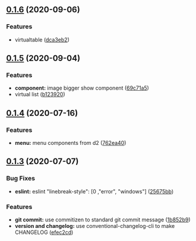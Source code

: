## [0.1.6](https://github.com/weilaiqishi/VueFamilyBucket-study/compare/v0.1.5...v0.1.6) (2020-09-06)


### Features

* virtualtable ([dca3eb2](https://github.com/weilaiqishi/VueFamilyBucket-study/commit/dca3eb24584c2e2de889457015c10de672137b92))



## [0.1.5](https://github.com/weilaiqishi/VueFamilyBucket-study/compare/v0.1.4...v0.1.5) (2020-09-04)


### Features

* **component:** image bigger show component ([69c71a5](https://github.com/weilaiqishi/VueFamilyBucket-study/commit/69c71a539e518675a5c69ee71f6cda6f935e1570))
* virtual list ([b123920](https://github.com/weilaiqishi/VueFamilyBucket-study/commit/b12392042fb796f121ca84ea64ebf9e8429902ee))



## [0.1.4](https://github.com/weilaiqishi/VueFamilyBucket-study/compare/v0.1.3...v0.1.4) (2020-07-16)


### Features

* **menu:** menu components from d2 ([762ea40](https://github.com/weilaiqishi/VueFamilyBucket-study/commit/762ea4073da1ffd9b2d64f18f1ce8e25e03c5fe2))



## [0.1.3](https://github.com/weilaiqishi/VueFamilyBucket-study/compare/1b852b92645bba397c7459d18d7959a6007203b2...v0.1.3) (2020-07-07)


### Bug Fixes

* **eslint:** eslint "linebreak-style": [0 ,"error", "windows"] ([25675bb](https://github.com/weilaiqishi/VueFamilyBucket-study/commit/25675bbd68dd9d97dff03875a02f5c6b59da2731))


### Features

* **git commit:** use commitizen to standard git commit message ([1b852b9](https://github.com/weilaiqishi/VueFamilyBucket-study/commit/1b852b92645bba397c7459d18d7959a6007203b2))
* **version and changelog:** use conventional-changelog-cli to make CHANGELOG ([efec2cd](https://github.com/weilaiqishi/VueFamilyBucket-study/commit/efec2cd9c5a0a0f7a85986f1bbb0e995252c14be))



